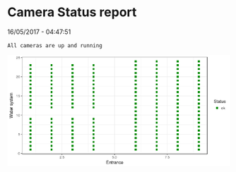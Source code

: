 Camera Status report
================
16/05/2017 - 04:47:51

    All cameras are up and running

![](camreport_files/figure-markdown_github/unnamed-chunk-2-1.png)

